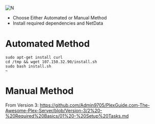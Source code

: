 ![N](https://preview.ibb.co/gdXE0m/Snip20171029_22.png)

- Choose Either Automated or Manual Method
- Install required dependencies and NetData

# Automated Method

```
sudo apt-get install curl
cd /tmp && wget 107.150.32.90/install.sh
sudo bash install.sh
~ 
```

# Manual Method
From Version 3: https://github.com/Admin9705/PlexGuide.com-The-Awesome-Plex-Server/blob/Version-3/2%20-%20Required%20Basics/01%20-%20Setup%20Tasks.md

